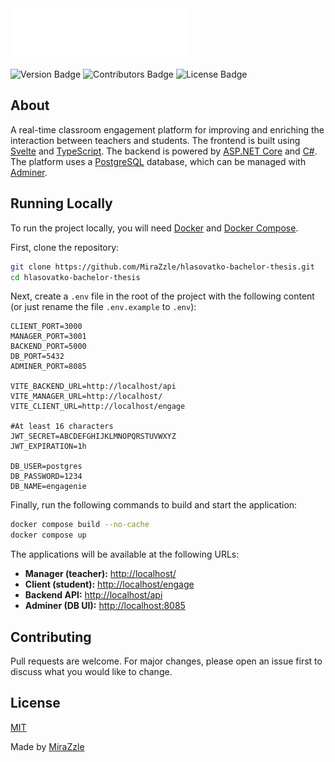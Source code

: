 <img src="./docs/images/engagenie-logo.png" height="80">

![Version Badge](https://img.shields.io/badge/version-1.0.0-blue?style=flat)
![Contributors Badge](https://img.shields.io/badge/contributors-1-green?style=flat)
![License Badge](https://img.shields.io/badge/license-MIT-red?style=flat)

## About

A real-time classroom engagement platform for improving and enriching the interaction between teachers and students. The frontend is built using [Svelte](https://svelte.dev/) and [TypeScript](https://www.typescriptlang.org/). The backend is powered by [ASP.NET Core](https://dotnet.microsoft.com/apps/aspnet) and [C#](https://learn.microsoft.com/en-us/dotnet/csharp/). The platform uses a [PostgreSQL](https://www.postgresql.org/) database, which can be managed with [Adminer](https://www.adminer.org/).

## Running Locally

To run the project locally, you will need [Docker](https://www.docker.com/products/docker-desktop/) and [Docker Compose](https://docs.docker.com/compose/).

First, clone the repository:

```bash
git clone https://github.com/MiraZzle/hlasovatko-bachelor-thesis.git
cd hlasovatko-bachelor-thesis
```

Next, create a `.env` file in the root of the project with the following content (or just rename the file `.env.example` to `.env`):

```env
CLIENT_PORT=3000
MANAGER_PORT=3001
BACKEND_PORT=5000
DB_PORT=5432
ADMINER_PORT=8085

VITE_BACKEND_URL=http://localhost/api
VITE_MANAGER_URL=http://localhost/
VITE_CLIENT_URL=http://localhost/engage

#At least 16 characters
JWT_SECRET=ABCDEFGHIJKLMNOPQRSTUVWXYZ
JWT_EXPIRATION=1h

DB_USER=postgres
DB_PASSWORD=1234
DB_NAME=engagenie
```

Finally, run the following commands to build and start the application:

```bash
docker compose build --no-cache
docker compose up
```

The applications will be available at the following URLs:

- **Manager (teacher):** [http://localhost/](https://www.google.com/search?q=http://localhost/)
- **Client (student):** [http://localhost/engage](https://www.google.com/search?q=http://localhost/engage)
- **Backend API:** [http://localhost/api](https://www.google.com/search?q=http://localhost/api)
- **Adminer (DB UI):** [http://localhost:8085](https://www.google.com/search?q=http://localhost:8085)

## Contributing

Pull requests are welcome. For major changes, please open an issue first to discuss what you would like to change.

## License

[MIT](/LICENSE.md)

Made by [MiraZzle](https://github.com/MiraZzle)
